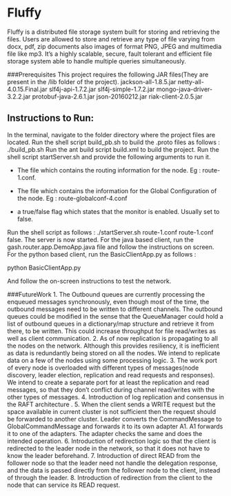 # Fluffy
Fluffy is a distributed file storage system built for storing and retrieving the files. Users are allowed to store and retrieve any type of file varying from docx, pdf, zip documents also images of format PNG, JPEG and multimedia file like mp3. It’s a highly scalable, secure, fault tolerant and efficient file storage system able to handle multiple queries simultaneously.

###Prerequisites
    This project requires the following JAR files(They are present in the /lib folder of the project).
      jackson-all-1.8.5.jar
      netty-all-4.0.15.Final.jar
      slf4j-api-1.7.2.jar
      slf4j-simple-1.7.2.jar
      mongo-java-driver-3.2.2.jar
      protobuf-java-2.6.1.jar
      json-20160212.jar
      riak-client-2.0.5.jar
  
## Instructions to Run:

In the terminal, navigate to the folder directory where the project files are located. Run the shell script build_pb.sh to build the .proto files as follows : ./build_pb.sh Run the ant build script build.xml to build the project. Run the shell script startServer.sh and provide the following arguments to run it.

- The file which contains the routing information for the node. Eg : route-1.conf.

- The file which contains the information for the Global Configuration of the node. Eg : route-globalconf-4.conf

- a true/false flag which states that the monitor is enabled. Usually set to false.

Run the shell script as follows : ./startServer.sh route-1.conf route-1.conf false. The server is now started. For the java based client, run the gash.router.app.DemoApp.java file and follow the instructions on screen. For the python based client, run the BasicClientApp.py as follows :

python BasicClientApp.py

And follow the on-screen instructions to test the network.

###FutureWork
    1. The Outbound queues are currently processing the enqueued messages synchronously, even though most of the time, the outbound          messages need to be written to different channels. The outbound queues could be modified in the sense that the QueueManager           could hold a list of outbound queues in a dictionary/map structure and retrieve it from there, to be written. This could              increase throughput for file read/writes as well as client communication. 
    2. As of now replication is propagating to all the nodes on the network. Although this provides resiliency, it is inefficient as         data is redundantly being stored on all the nodes. We intend to replicate data on a few of the nodes using some processing            logic.
    3. The work port of every node is overloaded with different types of messages(node discovery, leader election, replication and           read requests and responses). We intend to create a separate port for at least the replication and read messages, so that they        don’t conflict during channel read/writes with the other types of messages.
    4. Introduction of log replication and consensus in the RAFT architecture .
    5. When the client sends a WRITE request but the space available in current cluster is not sufficient then the request should be         forwarded to another cluster. Leader converts the CommandMessage to GlobalCommandMessage and forwards it to its own adapter A1.        A1 forwards it to one of the adapters. The adapter checks the same and does the intended operation.
    6. Introduction of redirection logic so that the client is redirected to the leader node in the network, so that it does not have        to know the leader beforehand.
    7. Introduction of direct READ from the follower node so that the leader need not handle the delegation response, and the data is        passed directly from the follower node to the client, instead of through the leader.
    8. Introduction of redirection from the client to the node that can service its READ request.
